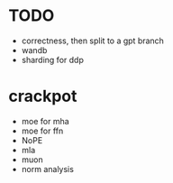 # TODO

- correctness, then split to a gpt branch
- wandb
- sharding for ddp

# crackpot

- moe for mha
- moe for ffn
- NoPE
- mla
- muon
- norm analysis
